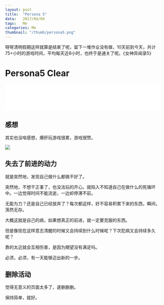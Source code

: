 ```yaml
---
layout: post
title:  "Persona 5"
data:   2017/04/04
tags:   Me
categories: Me
thumbnail: "/thumb/persona5.png"
---
```


呀呀清明假期这样就算是结束了呢，留下一堆作业没有做，10天前到今天，共计75+小时的游戏时间，平均每天近8小时，也终于是通关了呢。《女神异闻录5》

# Persona5 Clear

<iframe frameborder="no" border="0" marginwidth="0" marginheight="0"  height="86" width="100%" src="//music.163.com/outchain/player?type=2&id=454231904&auto=0&height=66"></iframe>

## 感想
其实也没啥感想，爆肝玩游戏很累，游戏很赞。

![]({{site.baseurl}}/assets/img/persona5/ps4.jpg)

## 失去了前进的动力

就是突然地，发现自己做什么都做不好了。

突然地，不想干正事了，也没法玩的开心。就陷入不知道自己在做什么的死循环中。一边觉得时间不能流逝，一边却停滞不前。

无能为力？还是自己已经放弃了？每次都这样，好不容易积累下来的东西，瞬间，荡然无存。

大概这就是自己的病，如果想真正的前进，就一定要克服的东西。

但是像现在这样意志清醒的时候又会持续到什么时候呢？下次犯病又会持续多久呢？

靠的太近就会互相伤害，是因为期望没有满足吗。

必须，必须，有一天能够迈出新的一步。

## 删除活动

觉得无意义的页面太多了，遂删删删。

保持简单，就好。